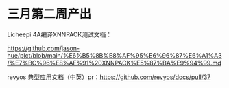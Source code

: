 # 三月第二周产出

Licheepi 4A编译XNNPACK测试文档：

https://github.com/jason-hue/plct/blob/main/%E6%B5%8B%E8%AF%95%E6%96%87%E6%A1%A3/%E7%BC%96%E8%AF%91%20XNNPACK%E5%87%BA%E9%94%99.md

revyos 典型应用文档（中英）pr：https://github.com/revyos/docs/pull/37